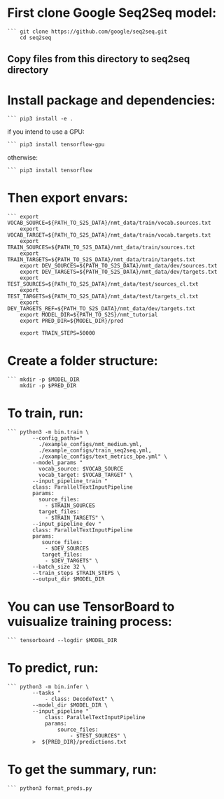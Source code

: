 
# First clone Google Seq2Seq model: 

    ``` git clone https://github.com/google/seq2seq.git
        cd seq2seq

## Copy files from this directory to seq2seq directory

# Install package and dependencies:

	``` pip3 install -e .

if you intend to use a GPU:

    ``` pip3 install tensorflow-gpu

otherwise:

    ``` pip3 install tensorflow

# Then export envars:

	``` export VOCAB_SOURCE=${PATH_TO_S2S_DATA}/nmt_data/train/vocab.sources.txt
		export VOCAB_TARGET=${PATH_TO_S2S_DATA}/nmt_data/train/vocab.targets.txt
		export TRAIN_SOURCES=${PATH_TO_S2S_DATA}/nmt_data/train/sources.txt
		export TRAIN_TARGETS=${PATH_TO_S2S_DATA}/nmt_data/train/targets.txt
		export DEV_SOURCES=${PATH_TO_S2S_DATA}/nmt_data/dev/sources.txt
		export DEV_TARGETS=${PATH_TO_S2S_DATA}/nmt_data/dev/targets.txt
		export TEST_SOURCES=${PATH_TO_S2S_DATA}/nmt_data/test/sources_cl.txt
		export TEST_TARGETS=${PATH_TO_S2S_DATA}/nmt_data/test/targets_cl.txt
		export DEV_TARGETS_REF=${PATH_TO_S2S_DATA}/nmt_data/dev/targets.txt
		export MODEL_DIR=${PATH_TO_S2S}/nmt_tutorial
		export PRED_DIR=${MODEL_DIR}/pred
		
		export TRAIN_STEPS=50000

# Create a folder structure:

	``` mkdir -p $MODEL_DIR
		mkdir -p $PRED_DIR

# To train, run:

	``` python3 -m bin.train \
			--config_paths="
			  ./example_configs/nmt_medium.yml,
			  ./example_configs/train_seq2seq.yml,
			  ./example_configs/text_metrics_bpe.yml" \
			--model_params "
			  vocab_source: $VOCAB_SOURCE
			  vocab_target: $VOCAB_TARGET" \
			--input_pipeline_train "
			class: ParallelTextInputPipeline
			params:
			  source_files:
			    - $TRAIN_SOURCES
			  target_files:
			    - $TRAIN_TARGETS" \
			--input_pipeline_dev "
			class: ParallelTextInputPipeline
			params:
			   source_files:
			    - $DEV_SOURCES
			   target_files:
			    - $DEV_TARGETS" \
			--batch_size 32 \
			--train_steps $TRAIN_STEPS \
			--output_dir $MODEL_DIR

# You can use TensorBoard to vuisualize training process:

	``` tensorboard --logdir $MODEL_DIR

# To predict, run:
  
	``` python3 -m bin.infer \
			--tasks "
				- class: DecodeText" \
			--model_dir $MODEL_DIR \
			--input_pipeline "
				class: ParallelTextInputPipeline
				params:
	  				source_files:
	    				- $TEST_SOURCES" \
			>  ${PRED_DIR}/predictions.txt

# To get the summary, run:

    ``` python3 format_preds.py
